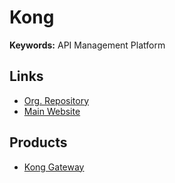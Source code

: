 # Kong

**Keywords:** API Management Platform

## Links

- [Org. Repository](https://github.com/Kong)
- [Main Website](https://konghq.com)

## Products

- [Kong Gateway](./gateway/README.md)
